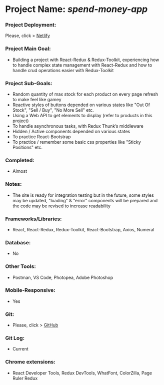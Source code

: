 # Project Name: *spend-money-app*

### Project Deployment:
Please, click > [Netlify](https://spend-money-app-barisd.netlify.app/)
### Project Main Goal: 
- Building a project with React-Redux &  Redux-Toolkit, experiencing how to handle complex state management with React-Redux and how to handle crud operations easier with Redux-Toolkit
### Project Sub-Goals:
- Random quantity of max stock for each product on every page refresh to make feel like gamey 
- Reactive styles of buttons depended on various states like "Out Of Stock", "Sell / Buy", "No More Sell" etc.
- Using a Web API to get elements to display (refer to products in this project)
- To handle asynchronous tasks, with Redux Thunk’s middleware
- Hidden / Active components depended on various states
- To practice React-Bootstrap
- To practice / remember some basic css properties like "Sticky Positions" etc. 
### Completed: 
- Almost
### Notes:
- The site is ready for integration testing but in the future, some styles may be updated, "loading" & "error" components will be prepared and the code may be revised to increase readability        
### Frameworks/Libraries:
- React, React-Redux, Redux-Toolkit, React-Bootstrap, Axios, Numeral
### Database:
- No
### Other Tools:
- Postman, VS Code, Photopea, Adobe Photoshop
### Mobile-Responsive:
- Yes
### Git:
- Please, click > [GitHub](https://github.com/BarisGc/spend-money-app)
### Git Log:
- Current
### Chrome extensions:
- React Developer Tools, Redux DevTools, WhatFont, ColorZilla, Page Ruler Redux




